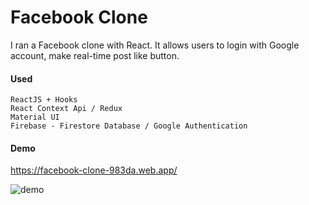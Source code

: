 
# Facebook Clone
I ran a Facebook clone with React. It allows users to login with Google account, make real-time post like button.

#### Used
    ReactJS + Hooks
    React Context Api / Redux
    Material UI
    Firebase - Firestore Database / Google Authentication

#### Demo
https://facebook-clone-983da.web.app/

![demo](https://user-images.githubusercontent.com/55272100/94774757-7d5e3c80-03f9-11eb-8791-7abd08cafe7b.gif)


